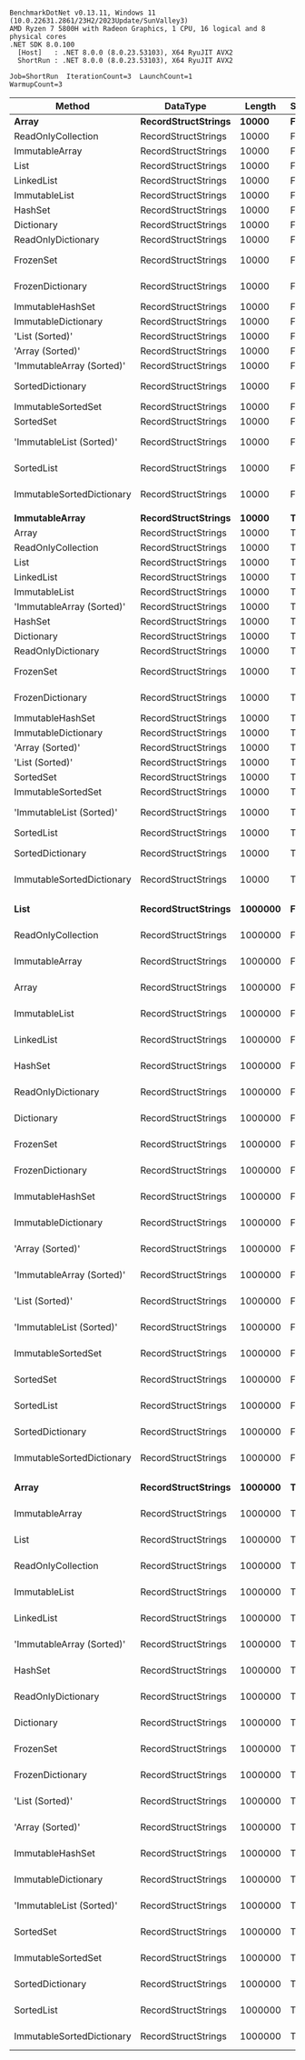 ```

BenchmarkDotNet v0.13.11, Windows 11 (10.0.22631.2861/23H2/2023Update/SunValley3)
AMD Ryzen 7 5800H with Radeon Graphics, 1 CPU, 16 logical and 8 physical cores
.NET SDK 8.0.100
  [Host]   : .NET 8.0.0 (8.0.23.53103), X64 RyuJIT AVX2
  ShortRun : .NET 8.0.0 (8.0.23.53103), X64 RyuJIT AVX2

Job=ShortRun  IterationCount=3  LaunchCount=1  
WarmupCount=3  

```
| Method                    | DataType            | Length  | Sorted   | Mean           | Error         | StdDev       | Allocated    |
|-------------------------- |-------------------- |-------- |--------- |---------------:|--------------:|-------------:|-------------:|
| **Array**                     | **RecordStructStrings** | **10000**   | **False**    |       **109.1 μs** |       **9.29 μs** |      **0.51 μs** |    **234.42 KB** |
| ReadOnlyCollection        | RecordStructStrings | 10000   | False    |       109.8 μs |       9.23 μs |      0.51 μs |    234.45 KB |
| ImmutableArray            | RecordStructStrings | 10000   | False    |       111.2 μs |      11.88 μs |      0.65 μs |    234.42 KB |
| List                      | RecordStructStrings | 10000   | False    |       111.2 μs |      10.19 μs |      0.56 μs |    234.45 KB |
| LinkedList                | RecordStructStrings | 10000   | False    |       157.4 μs |      28.76 μs |      1.58 μs |    625.07 KB |
| ImmutableList             | RecordStructStrings | 10000   | False    |       210.7 μs |      13.17 μs |      0.72 μs |    625.05 KB |
| HashSet                   | RecordStructStrings | 10000   | False    |       598.2 μs |     323.13 μs |     17.71 μs |    355.36 KB |
| Dictionary                | RecordStructStrings | 10000   | False    |       638.9 μs |     274.32 μs |     15.04 μs |    434.28 KB |
| ReadOnlyDictionary        | RecordStructStrings | 10000   | False    |       674.7 μs |     618.83 μs |     33.92 μs |    434.32 KB |
| FrozenSet                 | RecordStructStrings | 10000   | False    |     1,231.4 μs |     103.98 μs |      5.70 μs |   1219.54 KB |
| FrozenDictionary          | RecordStructStrings | 10000   | False    |     1,257.2 μs |     168.31 μs |      9.23 μs |   1387.48 KB |
| ImmutableHashSet          | RecordStructStrings | 10000   | False    |     2,697.5 μs |     643.19 μs |     35.26 μs |    703.21 KB |
| ImmutableDictionary       | RecordStructStrings | 10000   | False    |     2,891.3 μs |     104.80 μs |      5.74 μs |    781.46 KB |
| &#39;List (Sorted)&#39;           | RecordStructStrings | 10000   | False    |     5,895.5 μs |     561.16 μs |     30.76 μs |    234.46 KB |
| &#39;Array (Sorted)&#39;          | RecordStructStrings | 10000   | False    |     5,979.4 μs |     170.51 μs |      9.35 μs |    234.42 KB |
| &#39;ImmutableArray (Sorted)&#39; | RecordStructStrings | 10000   | False    |     6,083.9 μs |     884.51 μs |     48.48 μs |    468.85 KB |
| SortedDictionary          | RecordStructStrings | 10000   | False    |     6,330.0 μs |     886.22 μs |     48.58 μs |   1137.59 KB |
| ImmutableSortedSet        | RecordStructStrings | 10000   | False    |     6,563.3 μs |     678.13 μs |     37.17 μs |    859.51 KB |
| SortedSet                 | RecordStructStrings | 10000   | False    |     6,691.2 μs |     249.05 μs |     13.65 μs |    859.47 KB |
| &#39;ImmutableList (Sorted)&#39;  | RecordStructStrings | 10000   | False    |     6,701.1 μs |     766.20 μs |     42.00 μs |   1484.52 KB |
| SortedList                | RecordStructStrings | 10000   | False    |     7,527.8 μs |   1,170.89 μs |     64.18 μs |    678.61 KB |
| ImmutableSortedDictionary | RecordStructStrings | 10000   | False    |    11,672.2 μs |   2,411.24 μs |    132.17 μs |   2422.64 KB |
|                           |                     |         |          |                |               |              |              |
| **ImmutableArray**            | **RecordStructStrings** | **10000**   | **True**     |       **108.5 μs** |      **12.00 μs** |      **0.66 μs** |    **234.42 KB** |
| Array                     | RecordStructStrings | 10000   | True     |       109.4 μs |       4.35 μs |      0.24 μs |    234.42 KB |
| ReadOnlyCollection        | RecordStructStrings | 10000   | True     |       110.5 μs |       7.56 μs |      0.41 μs |    234.45 KB |
| List                      | RecordStructStrings | 10000   | True     |       111.0 μs |      15.99 μs |      0.88 μs |    234.45 KB |
| LinkedList                | RecordStructStrings | 10000   | True     |       155.6 μs |      71.16 μs |      3.90 μs |    625.07 KB |
| ImmutableList             | RecordStructStrings | 10000   | True     |       210.5 μs |      15.18 μs |      0.83 μs |    625.05 KB |
| &#39;ImmutableArray (Sorted)&#39; | RecordStructStrings | 10000   | True     |       558.7 μs |      46.04 μs |      2.52 μs |    234.42 KB |
| HashSet                   | RecordStructStrings | 10000   | True     |       698.1 μs |     192.64 μs |     10.56 μs |    355.36 KB |
| Dictionary                | RecordStructStrings | 10000   | True     |       782.3 μs |      46.56 μs |      2.55 μs |    434.28 KB |
| ReadOnlyDictionary        | RecordStructStrings | 10000   | True     |       787.1 μs |     192.41 μs |     10.55 μs |    434.32 KB |
| FrozenSet                 | RecordStructStrings | 10000   | True     |     1,470.0 μs |      72.77 μs |      3.99 μs |   1219.77 KB |
| FrozenDictionary          | RecordStructStrings | 10000   | True     |     1,511.2 μs |     109.91 μs |      6.02 μs |   1385.44 KB |
| ImmutableHashSet          | RecordStructStrings | 10000   | True     |     2,820.3 μs |     127.65 μs |      7.00 μs |    703.21 KB |
| ImmutableDictionary       | RecordStructStrings | 10000   | True     |     3,143.3 μs |     391.13 μs |     21.44 μs |    781.46 KB |
| &#39;Array (Sorted)&#39;          | RecordStructStrings | 10000   | True     |     3,723.7 μs |     415.31 μs |     22.76 μs |    234.42 KB |
| &#39;List (Sorted)&#39;           | RecordStructStrings | 10000   | True     |     3,816.7 μs |      52.21 μs |      2.86 μs |    234.45 KB |
| SortedSet                 | RecordStructStrings | 10000   | True     |     4,368.5 μs |     176.10 μs |      9.65 μs |    859.47 KB |
| ImmutableSortedSet        | RecordStructStrings | 10000   | True     |     4,477.8 μs |     459.51 μs |     25.19 μs |    859.51 KB |
| &#39;ImmutableList (Sorted)&#39;  | RecordStructStrings | 10000   | True     |     4,512.7 μs |     509.85 μs |     27.95 μs |   1484.52 KB |
| SortedList                | RecordStructStrings | 10000   | True     |     5,151.8 μs |     884.04 μs |     48.46 μs |    678.61 KB |
| SortedDictionary          | RecordStructStrings | 10000   | True     |     7,489.4 μs |     582.00 μs |     31.90 μs |   1137.59 KB |
| ImmutableSortedDictionary | RecordStructStrings | 10000   | True     |    13,689.5 μs |   3,153.91 μs |    172.88 μs |   2422.64 KB |
|                           |                     |         |          |                |               |              |              |
| **List**                      | **RecordStructStrings** | **1000000** | **False**    |     **9,259.2 μs** |   **1,292.89 μs** |     **70.87 μs** |  **23437.62 KB** |
| ReadOnlyCollection        | RecordStructStrings | 1000000 | False    |     9,307.7 μs |     979.57 μs |     53.69 μs |  23437.61 KB |
| ImmutableArray            | RecordStructStrings | 1000000 | False    |     9,444.1 μs |     566.46 μs |     31.05 μs |  23437.59 KB |
| Array                     | RecordStructStrings | 1000000 | False    |     9,510.5 μs |     611.69 μs |     33.53 μs |  23437.59 KB |
| ImmutableList             | RecordStructStrings | 1000000 | False    |    82,798.1 μs |  10,955.30 μs |    600.50 μs |  62500.23 KB |
| LinkedList                | RecordStructStrings | 1000000 | False    |    82,806.8 μs |  45,501.07 μs |  2,494.07 μs |  62500.26 KB |
| HashSet                   | RecordStructStrings | 1000000 | False    |   125,852.4 μs |  18,131.15 μs |    993.83 μs |  40876.04 KB |
| ReadOnlyDictionary        | RecordStructStrings | 1000000 | False    |   131,012.5 μs |  13,871.31 μs |    760.33 μs |  49959.55 KB |
| Dictionary                | RecordStructStrings | 1000000 | False    |   134,952.6 μs |  44,339.87 μs |  2,430.42 μs |  49959.52 KB |
| FrozenSet                 | RecordStructStrings | 1000000 | False    |   274,479.2 μs |  79,764.26 μs |  4,372.15 μs | 132428.42 KB |
| FrozenDictionary          | RecordStructStrings | 1000000 | False    |   283,767.8 μs |  75,920.75 μs |  4,161.47 μs | 150301.13 KB |
| ImmutableHashSet          | RecordStructStrings | 1000000 | False    | 1,145,315.5 μs | 328,191.79 μs | 17,989.30 μs |  70321.09 KB |
| ImmutableDictionary       | RecordStructStrings | 1000000 | False    | 1,227,295.7 μs | 234,140.70 μs | 12,834.04 μs |  78133.21 KB |
| &#39;Array (Sorted)&#39;          | RecordStructStrings | 1000000 | False    | 1,507,109.5 μs |  42,355.67 μs |  2,321.66 μs |  23437.91 KB |
| &#39;ImmutableArray (Sorted)&#39; | RecordStructStrings | 1000000 | False    | 1,508,957.0 μs | 154,047.80 μs |  8,443.88 μs |  46875.44 KB |
| &#39;List (Sorted)&#39;           | RecordStructStrings | 1000000 | False    | 1,551,474.3 μs | 729,010.11 μs | 39,959.50 μs |  23437.95 KB |
| &#39;ImmutableList (Sorted)&#39;  | RecordStructStrings | 1000000 | False    | 1,657,942.0 μs | 159,922.62 μs |  8,765.90 μs | 148437.68 KB |
| ImmutableSortedSet        | RecordStructStrings | 1000000 | False    | 1,706,557.2 μs | 230,089.73 μs | 12,611.99 μs |     85938 KB |
| SortedSet                 | RecordStructStrings | 1000000 | False    | 1,724,518.4 μs | 163,221.95 μs |  8,946.75 μs |  85937.68 KB |
| SortedList                | RecordStructStrings | 1000000 | False    | 1,826,587.8 μs | 540,373.79 μs | 29,619.71 μs |  74373.95 KB |
| SortedDictionary          | RecordStructStrings | 1000000 | False    | 2,305,865.1 μs | 365,597.05 μs | 20,039.61 μs | 120272.13 KB |
| ImmutableSortedDictionary | RecordStructStrings | 1000000 | False    | 4,077,824.1 μs | 463,964.17 μs | 25,431.44 μs | 242110.66 KB |
|                           |                     |         |          |                |               |              |              |
| **Array**                     | **RecordStructStrings** | **1000000** | **True**     |    **16,592.8 μs** |   **1,023.57 μs** |     **56.11 μs** |   **23437.6 KB** |
| ImmutableArray            | RecordStructStrings | 1000000 | True     |    16,688.3 μs |   3,034.81 μs |    166.35 μs |   23437.6 KB |
| List                      | RecordStructStrings | 1000000 | True     |    16,801.9 μs |   1,826.15 μs |    100.10 μs |  23437.63 KB |
| ReadOnlyCollection        | RecordStructStrings | 1000000 | True     |    16,802.8 μs |   1,938.50 μs |    106.26 μs |  23437.62 KB |
| ImmutableList             | RecordStructStrings | 1000000 | True     |    98,327.3 μs |  13,109.25 μs |    718.56 μs |  62500.24 KB |
| LinkedList                | RecordStructStrings | 1000000 | True     |   104,024.1 μs |  46,652.31 μs |  2,557.17 μs |  62500.31 KB |
| &#39;ImmutableArray (Sorted)&#39; | RecordStructStrings | 1000000 | True     |   156,884.1 μs |  13,461.55 μs |    737.87 μs |  23437.62 KB |
| HashSet                   | RecordStructStrings | 1000000 | True     |   190,732.3 μs |  41,452.44 μs |  2,272.15 μs |  40875.99 KB |
| ReadOnlyDictionary        | RecordStructStrings | 1000000 | True     |   269,814.9 μs |  31,711.56 μs |  1,738.22 μs |  49959.57 KB |
| Dictionary                | RecordStructStrings | 1000000 | True     |   281,131.2 μs | 119,976.50 μs |  6,576.32 μs |  49959.53 KB |
| FrozenSet                 | RecordStructStrings | 1000000 | True     |   435,732.6 μs | 128,467.27 μs |  7,041.72 μs | 132428.59 KB |
| FrozenDictionary          | RecordStructStrings | 1000000 | True     |   519,579.4 μs | 219,505.30 μs | 12,031.83 μs | 150301.16 KB |
| &#39;List (Sorted)&#39;           | RecordStructStrings | 1000000 | True     | 1,227,750.5 μs |  10,215.12 μs |    559.93 μs |  23437.95 KB |
| &#39;Array (Sorted)&#39;          | RecordStructStrings | 1000000 | True     | 1,239,819.4 μs | 269,185.78 μs | 14,754.98 μs |  23437.91 KB |
| ImmutableHashSet          | RecordStructStrings | 1000000 | True     | 1,263,848.3 μs | 171,521.93 μs |  9,401.70 μs |  70318.62 KB |
| ImmutableDictionary       | RecordStructStrings | 1000000 | True     | 1,360,223.1 μs | 145,305.83 μs |  7,964.70 μs |  78133.12 KB |
| &#39;ImmutableList (Sorted)&#39;  | RecordStructStrings | 1000000 | True     | 1,381,403.5 μs | 143,336.52 μs |  7,856.76 μs | 148438.01 KB |
| SortedSet                 | RecordStructStrings | 1000000 | True     | 1,414,749.6 μs | 111,430.07 μs |  6,107.86 μs |  85937.96 KB |
| ImmutableSortedSet        | RecordStructStrings | 1000000 | True     | 1,453,673.0 μs | 124,924.82 μs |  6,847.55 μs |     85938 KB |
| SortedDictionary          | RecordStructStrings | 1000000 | True     | 1,476,652.0 μs |  50,142.82 μs |  2,748.50 μs | 120272.13 KB |
| SortedList                | RecordStructStrings | 1000000 | True     | 1,655,944.9 μs | 216,528.62 μs | 11,868.66 μs |  74373.95 KB |
| ImmutableSortedDictionary | RecordStructStrings | 1000000 | True     | 2,537,376.7 μs | 120,931.49 μs |  6,628.66 μs | 242110.66 KB |
